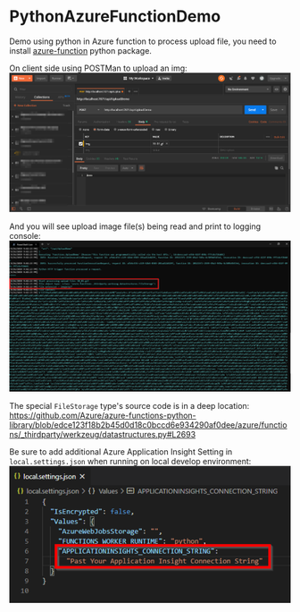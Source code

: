 # PythonAzureFunctionDemo

Demo using python in Azure function to process upload file, you need to install [azure-function](https://pypi.org/project/azure-functions/) python package.

On client side using POSTMan to upload an img:
![client](./screenshot/PostmanDemo.png)

And you will see upload image file(s) being read and print to logging console:
![faas](./screenshot/ServerSideLog.png)

The special `FileStorage` type's source code is in a deep location: https://github.com/Azure/azure-functions-python-library/blob/edce123f18b2b45d0d18c0bccd6e934290af0dee/azure/functions/_thirdparty/werkzeug/datastructures.py#L2693

Be sure to add additional Azure Application Insight Setting in `local.settings.json` when running on local develop environment:  
![additional application insight setting](./screenshot/local_settings_add_appinsight_conn.png)